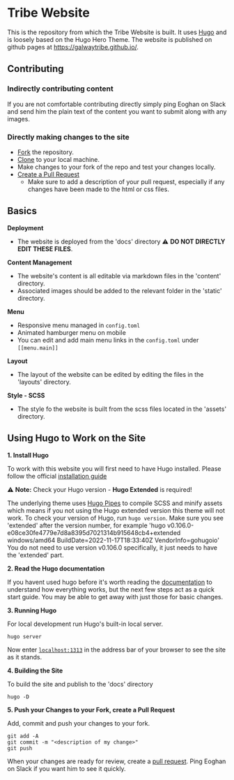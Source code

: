 # Tribe Website

This is the repository from which the Tribe Website is built. It uses [Hugo](https://www.gohugo.io) and is loosely based on the Hugo Hero Theme. The website is published on github pages at https://galwaytribe.github.io/. 

## Contributing 
### Indirectly contributing content
If you are not comfortable contributing directly simply ping Eoghan on Slack and send him the plain text of the content you want to submit along with any images.

### Directly making changes to the site
- [Fork](https://docs.github.com/en/get-started/quickstart/fork-a-repo) the repository.
- [Clone](https://docs.github.com/en/repositories/creating-and-managing-repositories/cloning-a-repository) to your local machine.
- Make changes to your fork of the repo and test your changes locally.
- [Create a Pull Request](https://docs.github.com/en/pull-requests/collaborating-with-pull-requests/proposing-changes-to-your-work-with-pull-requests/creating-a-pull-request-from-a-fork)
  - Make sure to add a description of your pull request, especially if any changes have been made to the html or css files.

## Basics

**Deployment**
- The website is deployed from the 'docs' directory ⚠️ **DO NOT DIRECTLY EDIT THESE FILES**.

**Content Management**
- The website's content is all editable via markdown files in the 'content' directory.
- Associated images should be added to the relevant folder in the 'static' directory.

**Menu**
- Responsive menu managed in `config.toml`
- Animated hamburger menu on mobile
- You can edit and add main menu links in the `config.toml` under `[[menu.main]]`

**Layout**
- The layout of the website can be edited by editing the files in the 'layouts' directory.

**Style - SCSS**
- The style fo the website is built from the scss files located in the 'assets' directory.


## Using Hugo to Work on the Site

**1. Install Hugo**

To work with this website you will first need to have Hugo installed. Please follow the official [installation guide](https://gohugo.io/getting-started/installing/)

⚠️ **Note:** Check your Hugo version - **Hugo Extended** is required!

The underlying theme uses [Hugo Pipes](https://gohugo.io/hugo-pipes/scss-sass/) to compile SCSS and minify assets which means if you not using the Hugo extended version this theme will not work. To check your version of Hugo, run  `hugo version`. Make sure you see 'extended' after the version number, for example 'hugo v0.106.0-e08ce30fe4779e7d8a8395d7021314b915648cb4+extended windows/amd64 BuildDate=2022-11-17T18:33:40Z VendorInfo=gohugoio' You do not need to use version v0.106.0 specifically, it just needs to have the 'extended' part.

**2. Read the Hugo documentation**

If you havent used hugo before it's worth reading the [documentation](https://gohugo.io/documentation/) to understand how everything works, but the next few steps act as a quick start guide. You may be able to get away with just those for basic changes.


**3. Running Hugo**

For local development run Hugo's built-in local server.

```
hugo server
```

Now enter [`localhost:1313`](http://localhost:1313) in the address bar of your browser to see the site as it stands.

**4. Building the Site**

To build the site and publish to the 'docs' directory

```
hugo -D
```

**5. Push your Changes to your Fork, create a Pull Request**

Add, commit and push your changes to your fork. 

```
git add -A
git commit -m "<description of my change>"
git push
```

When your changes are ready for review, create a [pull request](https://docs.github.com/en/pull-requests/collaborating-with-pull-requests/proposing-changes-to-your-work-with-pull-requests/creating-a-pull-request-from-a-fork). Ping Eoghan on Slack if you want him to see it quickly.



